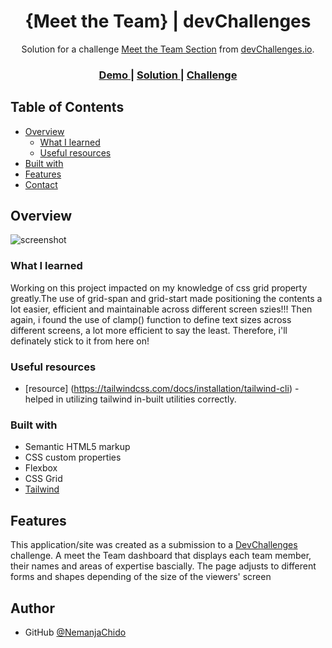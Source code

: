 
<h1 align="center">{Meet the Team} | devChallenges</h1>

<div align="center">
   Solution for a challenge <a href="https://devchallenges.io/challenge/meet-the-team-section-challenge" target="_blank">Meet the Team Section</a> from <a href="http://devchallenges.io" target="_blank">devChallenges.io</a>.
</div>

<div align="center">
  <h3>
    <a href="{https://github.com/NemanjaChido/Meet-the-Team}">
      Demo
    </a>
    <span> | </span>
    <a href="{https://nemanjachido.github.io/Meet-the-Team/}">
      Solution
    </a>
    <span> | </span>
    <a href="https://devchallenges.io/challenge/meet-the-team-section-challenge">
      Challenge
    </a>
  </h3>
</div>

<!-- TABLE OF CONTENTS -->

## Table of Contents

- [Overview](#overview)
  - [What I learned](#what-i-learned)
  - [Useful resources](#useful-resources)
- [Built with](#built-with)
- [Features](#features)
- [Contact](#contact)


<!-- OVERVIEW -->

## Overview

![screenshot](https://user-images.githubusercontent.com/16707738/92399059-5716eb00-f132-11ea-8b14-bcacdc8ec97b.png)


### What I learned
Working on this project impacted on my knowledge of css grid property greatly.The use of grid-span and grid-start made positioning the contents a lot easier, efficient and maintainable across different screen szies!!!
Then again, i found the use of clamp() function to define text sizes across different screens, a lot more efficient to say the least. Therefore, i'll definately stick to it from here on! 

### Useful resources

- [resource] (https://tailwindcss.com/docs/installation/tailwind-cli) - helped in utilizing tailwind in-built utilities correctly.

### Built with

- Semantic HTML5 markup
- CSS custom properties
- Flexbox
- CSS Grid
- [Tailwind](https://tailwindcss.com/)

## Features

This application/site was created as a submission to a [DevChallenges](https://devchallenges.io/challenges-dashboard) challenge. A meet the Team dashboard that displays each team member, their names and areas of expertise bascially. The page adjusts to different forms and shapes depending of the size of the viewers' screen

## Author


- GitHub [@NemanjaChido](https://{github.com/NemanjaChido})
